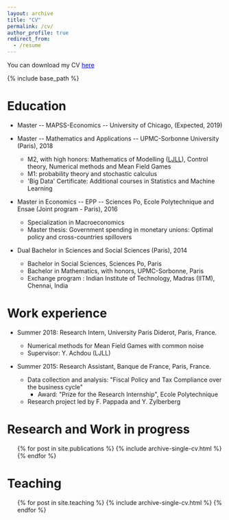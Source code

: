 ```yaml
---
layout: archive
title: "CV"
permalink: /cv/
author_profile: true
redirect_from:
  - /resume
---
```


You can download my CV <a href='https://thomasbourany.github.io/files/CV-ThomasBourany-2019.pdf' style="color:blue">here</a>

{% include base_path %}

Education
======
* Master -- MAPSS-Economics -- University of Chicago, (Expected, 2019) 

* Master -- Mathematics and Applications -- UPMC-Sorbonne University (Paris), 2018
	- M2, with high honors: Mathematics of Modelling ([LJLL](https://www.ljll.math.upmc.fr/MathModel/index_en.html)), Control theory, Numerical methods and Mean Field Games
	- M1: probability theory and stochastic calculus
	- 'Big Data' Certificate: Additional courses in Statistics and Machine Learning

* Master in Economics -- EPP -- Sciences Po, Ecole Polytechnique and Ensae (Joint program - Paris), 2016
	- Specialization in Macroeconomics
	- Master thesis: Government spending in monetary unions: Optimal policy and cross-countries spillovers

* Dual Bachelor in Sciences and Social Sciences (Paris), 2014
	- Bachelor in Social Sciences, Sciences Po, Paris
	- Bachelor in Mathematics, with honors, UPMC-Sorbonne, Paris
	- Exchange program : Indian Institute of Technology, Madras (IITM), Chennai, India

Work experience
======
* Summer 2018: Research Intern, University Paris Diderot, Paris, France.
  * Numerical methods for Mean Field Games with common noise
  * Supervisor: Y. Achdou (LJLL)

* Summer 2015: Research Assistant, Banque de France, Paris, France.
  * Data collection and analysis: "Fiscal Policy and Tax Compliance over the business cycle"
  	- Award: "Prize for the Research Internship", Ecole Polytechnique
  * Research project led by F. Pappada and Y. Zylberberg

Research and Work in progress
======
  <ul>{% for post in site.publications %}
    {% include archive-single-cv.html %}
  {% endfor %}</ul>
  
Teaching
======
  <ul>{% for post in site.teaching %}
    {% include archive-single-cv.html %}
  {% endfor %}</ul>
  
